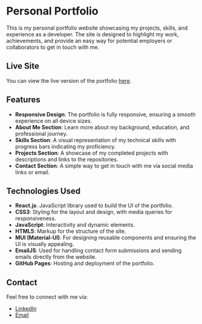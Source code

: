 # Personal Portfolio

This is my personal portfolio website showcasing my projects, skills, and experience as a developer. The site is designed to highlight my work, achievements, and provide an easy way for potential employers or collaborators to get in touch with me.

## Live Site

You can view the live version of the portfolio [here](https://kepegram.github.io/myPortfolio/).

## Features

- **Responsive Design**: The portfolio is fully responsive, ensuring a smooth experience on all device sizes.
- **About Me Section**: Learn more about my background, education, and professional journey.
- **Skills Section**: A visual representation of my technical skills with progress bars indicating my proficiency.
- **Projects Section**: A showcase of my completed projects with descriptions and links to the repositories.
- **Contact Section**: A simple way to get in touch with me via social media links or email.

## Technologies Used

- **React.js**: JavaScript library used to build the UI of the portfolio.
- **CSS3**: Styling for the layout and design, with media queries for responsiveness.
- **JavaScript**: Interactivity and dynamic elements.
- **HTML5**: Markup for the structure of the site.
- **MUI (Material-UI)**: For designing reusable components and ensuring the UI is visually appealing.
- **EmailJS**: Used for handling contact form submissions and sending emails directly from the website.
- **GitHub Pages**: Hosting and deployment of the portfolio.

## Contact

Feel free to connect with me via:

- [LinkedIn](https://www.linkedin.com/in/kadin-pegram-15982118b/)
- [Email](mailto:kepegram1@gmail.com)

